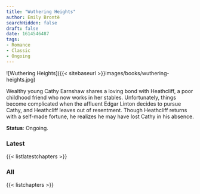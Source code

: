 ```yaml
---
title: "Wuthering Heights"
author: Emily Brontë
searchHidden: false
draft: false
date: 1614546487
tags:
- Romance
- Classic
- Ongoing
---
```


![Wuthering Heights]({{< sitebaseurl >}}images/books/wuthering-heights.jpg)

Wealthy young Cathy Earnshaw shares a loving bond with Heathcliff, a poor childhood friend who now works in her stables. Unfortunately, things become complicated when the affluent Edgar Linton decides to pursue Cathy, and Heathcliff leaves out of resentment. Though Heathcliff returns with a self-made fortune, he realizes he may have lost Cathy in his absence.

**Status**: Ongoing.

### Latest

{{< listlatestchapters >}}

### All

{{< listchapters >}}
